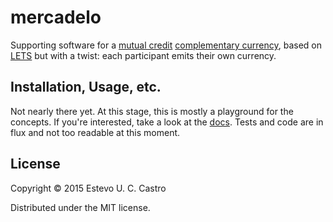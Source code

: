 # mercadelo

Supporting software for a [mutual credit](http://en.wikipedia.org/wiki/Mutual_credit) [complementary currency](http://en.wikipedia.org/wiki/Complementary_currency), based on [LETS](http://en.wikipedia.org/wiki/Local_exchange_trading_system) but with a twist: each participant emits their own currency. 

## Installation, Usage, etc.

Not nearly there yet.  At this stage, this is mostly a playground for the concepts.  If you're interested, take a look at the [docs](https://github.com/euccastro/mercadelo/blob/master/doc/intro.md).  Tests and code are in flux and not too readable at this moment.

## License

Copyright © 2015 Estevo U. C. Castro

Distributed under the MIT license.
